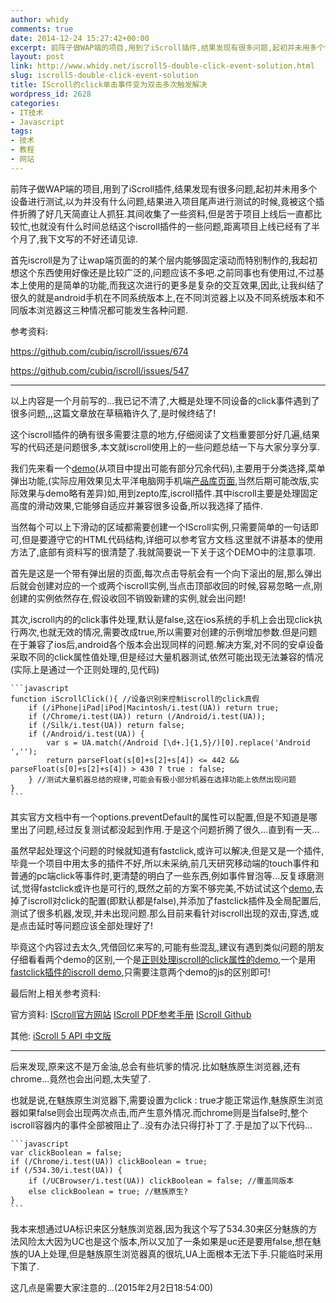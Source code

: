 ```yaml
---
author: whidy
comments: true
date: 2014-12-24 15:27:42+00:00
excerpt: 前阵子做WAP端的项目,用到了iScroll插件,结果发现有很多问题,起初并未用多个设备进行测试,以为并没有什么问题,结果进入项目尾声进行测试的时候,竟被这个插件折腾了好几天简直让人抓狂.
layout: post
link: http://www.whidy.net/iscroll5-double-click-event-solution.html
slug: iscroll5-double-click-event-solution
title: IScroll的click单击事件变为双击多次触发解决
wordpress_id: 2628
categories:
- IT技术
- Javascript
tags:
- 技术
- 教程
- 网站
---
```


前阵子做WAP端的项目,用到了iScroll插件,结果发现有很多问题,起初并未用多个设备进行测试,以为并没有什么问题,结果进入项目尾声进行测试的时候,竟被这个插件折腾了好几天简直让人抓狂.其间收集了一些资料,但是苦于项目上线后一直都比较忙,也就没有什么时间总结这个iscroll插件的一些问题,距离项目上线已经有了半个月了,我下文写的不好还请见谅.

首先iscroll是为了让wap端页面的的某个层内能够固定滚动而特别制作的,我起初想这个东西使用好像还是比较广泛的,问题应该不多吧.之前同事也有使用过,不过基本上使用的是简单的功能,而我这次进行的更多是复杂的交互效果,因此,让我纠结了很久的就是android手机在不同系统版本上,在不同浏览器上以及不同系统版本和不同版本浏览器这三种情况都可能发生各种问题.

参考资料:

https://github.com/cubiq/iscroll/issues/674

https://github.com/cubiq/iscroll/issues/547



* * *



以上内容是一个月前写的...我已记不清了,大概是处理不同设备的click事件遇到了很多问题,,,这篇文章放在草稿箱许久了,是时候终结了!

这个iscroll插件的确有很多需要注意的地方,仔细阅读了文档重要部分好几遍,结果写的代码还是问题很多,本文就iscroll使用上的一些问题总结一下与大家分享分享.

我们先来看一个[demo](http://www.whidy.net/demos/IScrollDemo/index_b.html)(从项目中提出可能有部分冗余代码),主要用于分类选择,菜单弹出功能,(实际应用效果见太平洋电脑网手机端[产品库页面](http://g.pconline.com.cn/product/mobile/),当然后期可能改版,实际效果与demo略有差异)如,用到zepto库,iscroll插件.其中iscroll主要是处理固定高度的滑动效果,它能够自适应并兼容很多设备,所以我选择了插件.

当然每个可以上下滑动的区域都需要创建一个IScroll实例,只需要简单的一句话即可,但是要遵守它的HTML代码结构,详细可以参考官方文档.这里就不讲基本的使用方法了,底部有资料写的很清楚了.我就简要说一下关于这个DEMO中的注意事项.

首先是这是一个带有弹出层的页面,每次点击导航会有一个向下滚出的层,那么弹出后就会创建对应的一个或两个iscroll实例,当点击顶部收回的时候,容易忽略一点,刚创建的实例依然存在,假设收回不销毁新建的实例,就会出问题!

其次,iscroll内的的click事件处理,默认是false,这在ios系统的手机上会出现click执行两次,也就无效的情况,需要改成true,所以需要对创建的示例增加参数.但是问题在于兼容了ios后,android各个版本会出现同样的问题.解决方案,对不同的安卓设备采取不同的click属性值处理,但是经过大量机器测试,依然可能出现无法兼容的情况(实际上是通过一个正则处理的,见代码)

    
    ```javascript
    function iScrollClick(){ //设备识别来控制iscroll的click真假
        if (/iPhone|iPad|iPod|Macintosh/i.test(UA)) return true;
        if (/Chrome/i.test(UA)) return (/Android/i.test(UA));
        if (/Silk/i.test(UA)) return false;
        if (/Android/i.test(UA)) {
            var s = UA.match(/Android [\d+.]{1,5}/)[0].replace('Android ','');
            return parseFloat(s[0]+s[2]+s[4]) <= 442 && parseFloat(s[0]+s[2]+s[4]) > 430 ? true : false;
        } //测试大量机器总结的规律,可能会有极小部分机器在选择功能上依然出现问题
    }
    ```


其实官方文档中有一个options.preventDefault的属性可以配置,但是不知道是哪里出了问题,经过反复测试都没起到作用.于是这个问题折腾了很久...直到有一天...

虽然早起处理这个问题的时候就知道有fastclick,或许可以解决,但是又是一个插件,毕竟一个项目中用太多的插件不好,所以未采纳,前几天研究移动端的touch事件和普通的pc端click等事件时,更清楚的明白了一些东西,例如事件冒泡等...反复琢磨测试,觉得fastclick或许也是可行的,既然之前的方案不够完美,不妨试试这个[demo](http://www.whidy.net/demos/IScrollDemo/index_a.html),去掉了iscroll对click的配置(即默认都是false),并添加了fastclick插件及全局配置后,测试了很多机器,发现,并未出现问题.那么目前来看针对iscroll出现的双击,穿透,或是点击延时等问题应该全部处理好了!

毕竟这个内容过去太久,凭借回忆来写的,可能有些混乱,建议有遇到类似问题的朋友仔细看看两个demo的区别,一个是[正则处理iscroll的click属性的demo](http://www.whidy.net/demos/IScrollDemo/index_b.html),一个是用[fastclick插件的iscroll demo](http://www.whidy.net/demos/IScrollDemo/index_a.html),只需要注意两个demo的js的区别即可!

最后附上相关参考资料:

官方资料: [IScroll官方网站](http://iscrolljs.com/) [IScroll PDF参考手册](http://iscrolljs.com/iscroll-doc.pdf) [IScroll Github](https://github.com/cubiq/iscroll/)

其他: [iScroll 5 API 中文版](http://iiunknown.gitbooks.io/iscroll-5-api-cn/)



* * *



后来发现,原来这不是万金油,总会有些坑爹的情况.比如魅族原生浏览器,还有chrome...竟然也会出问题,太失望了.

也就是说,在魅族原生浏览器下,需要设置为click : true才能正常运作,魅族原生浏览器如果false则会出现两次点击,而产生意外情况.而chrome则是当false时,整个iscroll容器内的事件全部被阻止了..没有办法只得打补丁了.于是加了以下代码...

    
    ```javascript
    var clickBoolean = false;
    if (/Chrome/i.test(UA)) clickBoolean = true;
    if (/534.30/i.test(UA)) {
        if (/UCBrowser/i.test(UA)) clickBoolean = false; //覆盖同版本
        else clickBoolean = true; //魅族原生?
    }
    ```


我本来想通过UA标识来区分魅族浏览器,因为我这个写了534.30来区分魅族的方法风险太大因为UC也是这个版本,所以又加了一条如果是uc还是要用false,想在魅族的UA上处理,但是魅族原生浏览器真的很坑,UA上面根本无法下手.只能临时采用下策了.

这几点是需要大家注意的...(2015年2月2日18:54:00)
